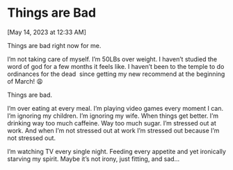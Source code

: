 # Things are Bad
[May 14, 2023 at 12:33 AM]

Things are bad right now for me. 

  

I’m not taking care of myself. I’m 50LBs over weight. I haven’t studied the word of god for a few months it feels like. I haven’t been to the temple to do ordinances for the dead  since getting my new recommend at the beginning of March! 😩 

  

Things are bad. 

  

I’m over eating at every meal. I’m playing video games every moment I can. I’m ignoring my children. I’m ignoring my wife. When things get better. I’m drinking way too much caffeine. Way too much sugar. I’m stressed out at work. And when I’m not stressed out at work I’m stressed out because I’m not stressed out. 

  

I’m watching TV every single night. Feeding every appetite and yet ironically starving my spirit. Maybe it’s not irony, just fitting, and sad…